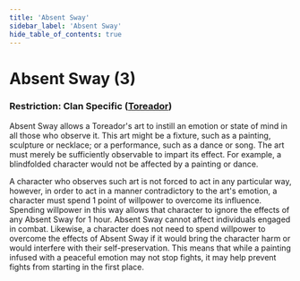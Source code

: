 ```yaml
---
title: 'Absent Sway'
sidebar_label: 'Absent Sway'
hide_table_of_contents: true
---
```


# Absent Sway (3)

### Restriction: Clan Specific ([Toreador](../Clans/Toreador))

Absent Sway allows a Toreador's art to instill an emotion or state of mind in all those who observe it. This art might be a fixture, such as a painting, sculpture or necklace; or a performance, such as a dance or song. The art must merely be sufficiently observable to impart its effect. For example, a blindfolded character would not be affected by a painting or dance.

A character who observes such art is not forced to act in any particular way, however, in order to act in a manner contradictory to the art's emotion, a character must spend 1 point of willpower to overcome its influence. Spending willpower in this way allows that character to ignore the effects of any Absent Sway for 1 hour. Absent Sway cannot affect individuals engaged in combat. Likewise, a character does not need to spend willpower to overcome the effects of Absent Sway if it would bring the character harm or would interfere with their self-preservation. This means that while a painting infused with a peaceful emotion may not stop fights, it may help prevent fights from starting in the first place.
